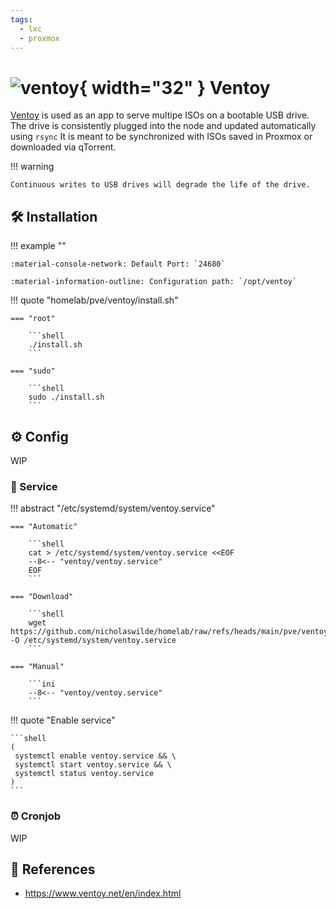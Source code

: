 ```yaml
---
tags:
  - lxc
  - proxmox
---
```

# ![ventoy](https://a.fsdn.com/allura/p/ventoy/icon?83b3cf3559dee8e8a1302821225c2e6076b1e2fded2a1ddc8c229a99eb9efd5a?&w=90){ width="32" } Ventoy

[Ventoy][1] is used as an app to serve multipe ISOs on a bootable USB drive.
The drive is consistently plugged into the node and updated automatically using `rsync`
It is meant to be synchronized with ISOs saved in Proxmox or downloaded via qTorrent.

!!! warning

    Continuous writes to USB drives will degrade the life of the drive.

## :hammer_and_wrench: Installation

!!! example ""

    :material-console-network: Default Port: `24680`

    :material-information-outline: Configuration path: `/opt/ventoy`    

!!! quote "homelab/pve/ventoy/install.sh"

    === "root"

        ```shell
        ./install.sh
        ```

    === "sudo"

        ```shell
        sudo ./install.sh
        ```

## :gear: Config

WIP

### :handshake: Service

!!! abstract "/etc/systemd/system/ventoy.service"

    === "Automatic"

        ```shell
        cat > /etc/systemd/system/ventoy.service <<EOF
        --8<-- "ventoy/ventoy.service"
        EOF
        ```

    === "Download"

        ```shell
        wget https://github.com/nicholaswilde/homelab/raw/refs/heads/main/pve/ventoy/ventoy.service -O /etc/systemd/system/ventoy.service
        ```
        
    === "Manual"

        ```ini
        --8<-- "ventoy/ventoy.service"
        ```
    
!!! quote "Enable service"

    ```shell
    (
     systemctl enable ventoy.service && \
     systemctl start ventoy.service && \
     systemctl status ventoy.service
    ) 
    ```

### :alarm_clock: Cronjob

WIP

## :link: References

- <https://www.ventoy.net/en/index.html>

[1]: <https://www.ventoy.net/en/index.html>

